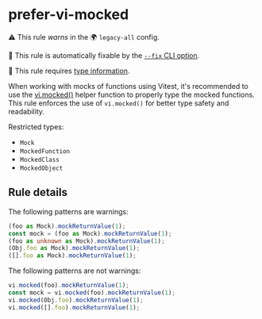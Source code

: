# prefer-vi-mocked

⚠️ This rule _warns_ in the 🌍 `legacy-all` config.

🔧 This rule is automatically fixable by the [`--fix` CLI option](https://eslint.org/docs/latest/user-guide/command-line-interface#--fix).

💭 This rule requires [type information](https://typescript-eslint.io/linting/typed-linting).

<!-- end auto-generated rule header -->

When working with mocks of functions using Vitest, it's recommended to use the
[vi.mocked()](https://vitest.dev/api/vi.html#vi-mocked) helper function to properly type the mocked functions.
This rule enforces the use of `vi.mocked()` for better type safety and readability.

Restricted types:

- `Mock`
- `MockedFunction`
- `MockedClass`
- `MockedObject`

## Rule details

The following patterns are warnings:

```typescript
(foo as Mock).mockReturnValue(1);
const mock = (foo as Mock).mockReturnValue(1);
(foo as unknown as Mock).mockReturnValue(1);
(Obj.foo as Mock).mockReturnValue(1);
([].foo as Mock).mockReturnValue(1);
```

The following patterns are not warnings:

```js
vi.mocked(foo).mockReturnValue(1);
const mock = vi.mocked(foo).mockReturnValue(1);
vi.mocked(Obj.foo).mockReturnValue(1);
vi.mocked([].foo).mockReturnValue(1);
```